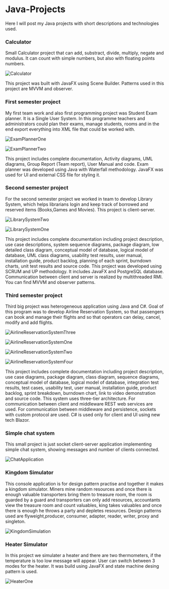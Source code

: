 # Java-Projects
Here I will post my Java projects with short descriptions and technologies used.

### Calculator
Small Calculator project that can add, substract, divide, multiply, negate and modulus. It can count with simple numbers, but also with floating points numbers.

![Calculator](https://user-images.githubusercontent.com/62397372/108977420-ce145180-7688-11eb-90f2-69ba7625bc17.png)

This project was built with JavaFX using Scene Builder. Patterns used in this project are MVVM and observer.

### First semester project
My first team work and also first programming project was Student Exam planner. It is a Single User System. In this programme teachers and administrators could plan their exams, manage students, rooms and in the end export everything into XML file that could be worked with.

![ExamPlannerOne](https://user-images.githubusercontent.com/62397372/108982462-1eda7900-768e-11eb-9d51-562984d06d3f.png)

![ExamPlannerTwo](https://user-images.githubusercontent.com/62397372/108982729-65c86e80-768e-11eb-8948-91a58348be56.png)

This project includes complete documentation, Activity diagrams, UML diagrams, Group Report (Team report), User Manual and code. Exam planner was developed using Java with Waterfall methodology. JavaFX was used for UI and external CSS file for styling it.

### Second semester project
For the second semester project we worked in team to develop Library System, which helps librarians login and keep track of borrowed and reserved items (Books,Games and Movies). This project is client-server.

![LibrarySystemTwo](https://user-images.githubusercontent.com/62397372/108986768-c6f24100-7692-11eb-9dfc-244f2059ffdd.png)

![LibrarySystemOne](https://user-images.githubusercontent.com/62397372/108986808-d5405d00-7692-11eb-85fd-a122994292e6.png)

This project includes complete documentation including project description, use case descriptions, system sequence diagrams, package diagram, low detailed class diagram, conceptual model of database, logical model of database, UML class diagrams, usability test results, user manual, installation guide, product backlog, planning of each sprint, burndown charts, unit test results and source code.
This project was developed using SCRUM and UP methodology. It includes JavaFX and PostgreSQL database. Communication between client and server is realized by multithreaded RMI. You can find MVVM and observer patterns.

### Third semester project
Third big project was heterogeneous application using Java and C#. Goal of this program was to develop Airline Reservation System, so that passengers can book and manage their flights and so that operators can delay, cancel, modify and add flights.

![AirlineReservationSystemThree](https://user-images.githubusercontent.com/62397372/108990103-b2b04300-7696-11eb-9887-aea1139065eb.png)

![AirlineReservationSystemOne](https://user-images.githubusercontent.com/62397372/108990109-b5ab3380-7696-11eb-946d-65f778912081.png)

![AirlineReservationSystemTwo](https://user-images.githubusercontent.com/62397372/108990236-db383d00-7696-11eb-8752-0e89c4d0a9d7.png)

![AirlineReservationSystemFour](https://user-images.githubusercontent.com/62397372/108990244-de332d80-7696-11eb-9235-f13f6ca22fa9.png)

This project includes complete documentation including project description, use case diagrams, package diagram, class diagram, sequence diagrams, conceptual model of database, logical model of database, integration test results, test cases, usability test, user manual, installation guide, product backlog, sprint breakdown, burndown chart, link to video demonstration and source code. This system uses three-tier architecture. For communication between client and middleware REST web services are used. For communication between middleware and persistence, sockets with custom protocol are used. C# is used only for client and UI using new tech Blazor.

### Simple chat system
This small project is just socket client-server application implementing simple chat system, showing messages and number of clients connected.

![ChatApplication](https://user-images.githubusercontent.com/62397372/108995585-98c62e80-769d-11eb-90f2-c511b83bdf34.png)

### Kingdom Simulator
This console application is for design pattern practise and together it makes a kingdom simulator. Miners mine random resources and once there is enough valuable transporters bring them to treasure room, the room is guarded by a guard and transporters can only add resources, accountants view the treasure room and count valuables, king takes valuables and once there is enough he throws a party and depletes resources. Design patterns used are flyweight,producer, consumer, adapter, reader, writer, proxy and singleton.

![KingdomSimulation](https://user-images.githubusercontent.com/62397372/108997585-0e32fe80-76a0-11eb-96ac-6b807287d2bc.png)

### Heater Simulator
In this project we simulater a heater and there are two thermometers, if the temperature is too low message will appear. User can switch between 3 modes for the heater. It was build using JavaFX and state machine desing pattern is used.

![HeaterOne](https://user-images.githubusercontent.com/62397372/108998682-8cdc6b80-76a1-11eb-8857-6e0c967a3083.png)



